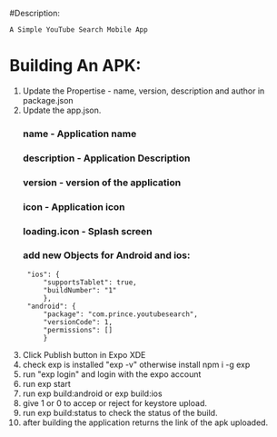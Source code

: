 #Description:

    A Simple YouTube Search Mobile App
# Building An APK:
1. Update the Propertise - name, version, description and author in package.json
2. Update the app.json.
    ### name - Application name
    ### description - Application Description
    ### version - version of the application
    ### icon - Application icon
    ### loading.icon - Splash screen
    ### add new Objects for Android and ios:
        "ios": {
            "supportsTablet": true,
            "buildNumber": "1"
            },
        "android": {
            "package": "com.prince.youtubesearch",
            "versionCode": 1,
            "permissions": []
            }
3. Click Publish button in Expo XDE
4. check exp is installed "exp -v" otherwise install npm i -g exp
5. run "exp login" and login with the expo account
6. run exp start
7. run exp build:android or exp build:ios
8. give 1 or 0 to accep or reject for keystore upload.
9. run exp build:status to check the status of the build.
10. after building the application returns the link of the apk uploaded. 